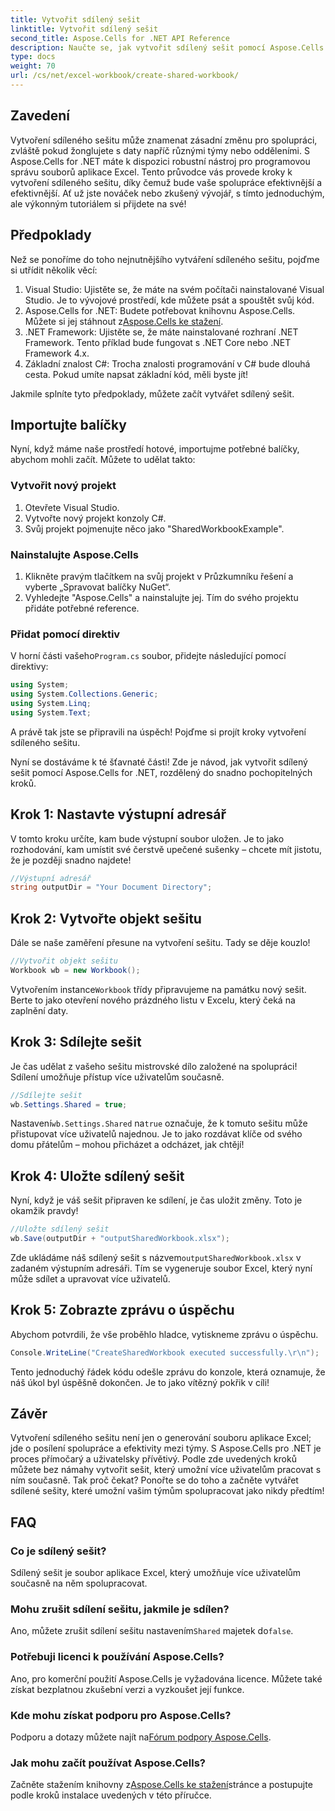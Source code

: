 ```yaml
---
title: Vytvořit sdílený sešit
linktitle: Vytvořit sdílený sešit
second_title: Aspose.Cells for .NET API Reference
description: Naučte se, jak vytvořit sdílený sešit pomocí Aspose.Cells for .NET pomocí tohoto jednoduchého průvodce krok za krokem. Ideální pro posílení týmové spolupráce.
type: docs
weight: 70
url: /cs/net/excel-workbook/create-shared-workbook/
---
```

## Zavedení

Vytvoření sdíleného sešitu může znamenat zásadní změnu pro spolupráci, zvláště pokud žonglujete s daty napříč různými týmy nebo odděleními. S Aspose.Cells for .NET máte k dispozici robustní nástroj pro programovou správu souborů aplikace Excel. Tento průvodce vás provede kroky k vytvoření sdíleného sešitu, díky čemuž bude vaše spolupráce efektivnější a efektivnější. Ať už jste nováček nebo zkušený vývojář, s tímto jednoduchým, ale výkonným tutoriálem si přijdete na své!

## Předpoklady

Než se ponoříme do toho nejnutnějšího vytváření sdíleného sešitu, pojďme si utřídit několik věcí:

1. Visual Studio: Ujistěte se, že máte na svém počítači nainstalované Visual Studio. Je to vývojové prostředí, kde můžete psát a spouštět svůj kód.
2.  Aspose.Cells for .NET: Budete potřebovat knihovnu Aspose.Cells. Můžete si jej stáhnout z[Aspose.Cells ke stažení](https://releases.aspose.com/cells/net/).
3. .NET Framework: Ujistěte se, že máte nainstalované rozhraní .NET Framework. Tento příklad bude fungovat s .NET Core nebo .NET Framework 4.x.
4. Základní znalost C#: Trocha znalosti programování v C# bude dlouhá cesta. Pokud umíte napsat základní kód, měli byste jít!

Jakmile splníte tyto předpoklady, můžete začít vytvářet sdílený sešit.

## Importujte balíčky

Nyní, když máme naše prostředí hotové, importujme potřebné balíčky, abychom mohli začít. Můžete to udělat takto:

### Vytvořit nový projekt
1. Otevřete Visual Studio.
2. Vytvořte nový projekt konzoly C#.
3. Svůj projekt pojmenujte něco jako "SharedWorkbookExample".

### Nainstalujte Aspose.Cells
1. Klikněte pravým tlačítkem na svůj projekt v Průzkumníku řešení a vyberte „Spravovat balíčky NuGet“.
2. Vyhledejte "Aspose.Cells" a nainstalujte jej. Tím do svého projektu přidáte potřebné reference.

### Přidat pomocí direktiv
 V horní části vašeho`Program.cs` soubor, přidejte následující pomocí direktivy:

```csharp
using System;
using System.Collections.Generic;
using System.Linq;
using System.Text;
```

A právě tak jste se připravili na úspěch! Pojďme si projít kroky vytvoření sdíleného sešitu.

Nyní se dostáváme k té šťavnaté části! Zde je návod, jak vytvořit sdílený sešit pomocí Aspose.Cells for .NET, rozdělený do snadno pochopitelných kroků.

## Krok 1: Nastavte výstupní adresář

V tomto kroku určíte, kam bude výstupní soubor uložen. Je to jako rozhodování, kam umístit své čerstvě upečené sušenky – chcete mít jistotu, že je později snadno najdete!

```csharp
//Výstupní adresář
string outputDir = "Your Document Directory";
```

## Krok 2: Vytvořte objekt sešitu

Dále se naše zaměření přesune na vytvoření sešitu. Tady se děje kouzlo!

```csharp
//Vytvořit objekt sešitu
Workbook wb = new Workbook();
```
 Vytvořením instance`Workbook` třídy připravujeme na památku nový sešit. Berte to jako otevření nového prázdného listu v Excelu, který čeká na zaplnění daty.

## Krok 3: Sdílejte sešit

Je čas udělat z vašeho sešitu mistrovské dílo založené na spolupráci! Sdílení umožňuje přístup více uživatelům současně.

```csharp
//Sdílejte sešit
wb.Settings.Shared = true;
```
 Nastavení`wb.Settings.Shared` na`true` označuje, že k tomuto sešitu může přistupovat více uživatelů najednou. Je to jako rozdávat klíče od svého domu přátelům – mohou přicházet a odcházet, jak chtějí!

## Krok 4: Uložte sdílený sešit

Nyní, když je váš sešit připraven ke sdílení, je čas uložit změny. Toto je okamžik pravdy!

```csharp
//Uložte sdílený sešit
wb.Save(outputDir + "outputSharedWorkbook.xlsx");
```
 Zde ukládáme náš sdílený sešit s názvem`outputSharedWorkbook.xlsx` v zadaném výstupním adresáři. Tím se vygeneruje soubor Excel, který nyní může sdílet a upravovat více uživatelů.

## Krok 5: Zobrazte zprávu o úspěchu

Abychom potvrdili, že vše proběhlo hladce, vytiskneme zprávu o úspěchu.

```csharp
Console.WriteLine("CreateSharedWorkbook executed successfully.\r\n");
```
Tento jednoduchý řádek kódu odešle zprávu do konzole, která oznamuje, že náš úkol byl úspěšně dokončen. Je to jako vítězný pokřik v cíli!

## Závěr 

Vytvoření sdíleného sešitu není jen o generování souboru aplikace Excel; jde o posílení spolupráce a efektivity mezi týmy. S Aspose.Cells pro .NET je proces přímočarý a uživatelsky přívětivý. Podle zde uvedených kroků můžete bez námahy vytvořit sešit, který umožní více uživatelům pracovat s ním současně. Tak proč čekat? Ponořte se do toho a začněte vytvářet sdílené sešity, které umožní vašim týmům spolupracovat jako nikdy předtím!

## FAQ

### Co je sdílený sešit?
Sdílený sešit je soubor aplikace Excel, který umožňuje více uživatelům současně na něm spolupracovat.

### Mohu zrušit sdílení sešitu, jakmile je sdílen?
 Ano, můžete zrušit sdílení sešitu nastavením`Shared` majetek do`false`.

### Potřebuji licenci k používání Aspose.Cells?
Ano, pro komerční použití Aspose.Cells je vyžadována licence. Můžete také získat bezplatnou zkušební verzi a vyzkoušet její funkce.

### Kde mohu získat podporu pro Aspose.Cells?
 Podporu a dotazy můžete najít na[Fórum podpory Aspose.Cells](https://forum.aspose.com/c/cells/9).

### Jak mohu začít používat Aspose.Cells?
 Začněte stažením knihovny z[Aspose.Cells ke stažení](https://releases.aspose.com/cells/net/)stránce a postupujte podle kroků instalace uvedených v této příručce.